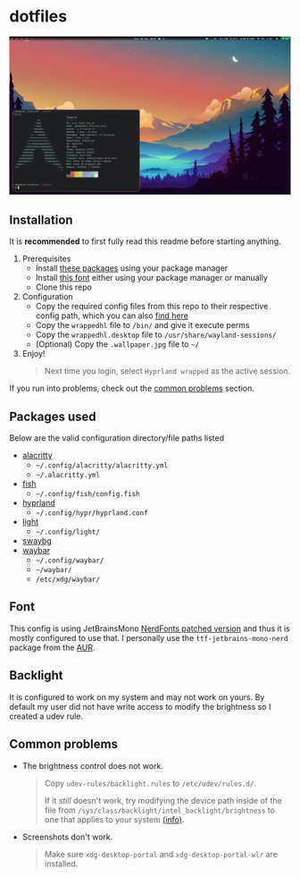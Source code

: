 # dotfiles
![Screenshot](.screenshots/0.jpg)

## Installation
It is **recommended** to first fully read this readme before starting anything.
1. Prerequisites
    - Install [these packages](#packages-used) using your package manager
    - Install [this font](#font) either using your package manager or manually
    - Clone this repo
1. Configuration
    - Copy the required config files from this repo to their respective config path, which you can also [find here](#packages-used)
    - Copy the `wrappedhl` file to `/bin/` and give it execute perms
    - Copy the `wrappedhl.desktop` file to `/usr/share/wayland-sessions/`
    - (Optional) Copy the `.wallpaper.jpg` file to `~/`
1. Enjoy!
    > Next time you login, select `Hyprland wrapped` as the active session.

If you run into problems, check out the [common problems](#common-problems) section.

## Packages used
Below are the valid configuration directory/file paths listed
- [alacritty](https://wiki.archlinux.org/title/Alacritty#Configuration)
  - `~/.config/alacritty/alacritty.yml`
  - `~/.alacritty.yml`
- [fish](https://wiki.archlinux.org/title/Fish#Configuration)
  - `~/.config/fish/config.fish`
- [hyprland](https://wiki.hyprland.org/Getting-Started/Master-Tutorial/)
  - `~/.config/hypr/hyprland.conf`
- [light](https://wiki.archlinux.org/title/Backlight#light)
  - `~/.config/light/`
- [swaybg](https://man.archlinux.org/man/community/swaybg/swaybg.1.en)
- [waybar](https://github.com/Alexays/Waybar/wiki)
  - `~/.config/waybar/`
  - `~/waybar/`
  - `/etc/xdg/waybar/`

## Font
This config is using JetBrainsMono [NerdFonts patched version](https://github.com/ryanoasis/nerd-fonts) and thus it is mostly configured to use that.
I personally use the `ttf-jetbrains-mono-nerd` package from the [AUR](https://archlinux.org/packages/community/any/ttf-jetbrains-mono-nerd/).

## Backlight
It is configured to work on my system and may not work on yours. By default my user did not have write access to modify the brightness so I created a udev rule.

## Common problems
- The brightness control does not work.
    > Copy `udev-rules/backlight.rules` to `/etc/udev/rules.d/`.
    > 
    > If it *still* doesn't work, try modifying the device path inside of the file from `/sys/class/backlight/intel_backlight/brightness` to one that applies to your system [(info)](#backlight).

- Screenshots don't work.
    > Make sure `xdg-desktop-portal` and `xdg-desktop-portal-wlr` are installed.
